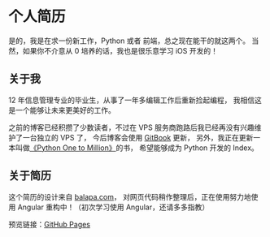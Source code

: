 # 个人简历

是的，我是在求一份新工作，Python 或者 前端，总之现在能干的就这两个。
当然，如果你不介意从 0 培养的话，我也是很乐意学习 iOS 开发的！


## 关于我

12 年信息管理专业的毕业生，从事了一年多编辑工作后重新捡起编程，
我相信这是一个能够让未来更美好的工作。

之前的博客已经积攒了少数读者，不过在 VPS 服务商跑路后我已经再没有兴趣维护了一台独立的 VPS 了，
今后博客会使用 [GitBook](http://blog.windrunner.info/) 更新，
另外，我正在更新一本叫做[《Python One to Million》](http://py.windrunner.info/)的书，
希望能够成为 Python 开发的 Index。


## 关于简历

这个简历的设计来自 [balapa.com](http://balapa.com/katya/#top-resumea)，
对网页代码稍作整理后，正在使用努力地使用 Angular 重构中！（初次学习使用 Angular，还请多多指教）

预览链接：[GitHub Pages](http://gh.windrunner.info/resume/)
